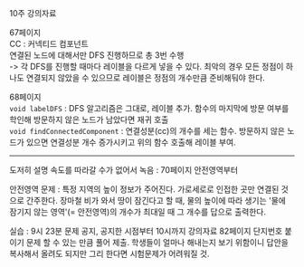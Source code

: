 10주 강의자료  
  
67페이지  
CC : 커넥티드 컴포넌트  
연결된 노드에 대해서만 DFS 진행하므로 총 3번 수행  
-> 각 DFS를 진행할 때마다 레이블을 다르게 넣을 수 있다. 최악의 경우 모든 정점이 하나도 연결되지 않았을 수 있으므로 레이블은 정점의 개수만큼 준비해둬야 한다.  
  
68페이지  
`void labelDFS` : DFS 알고리즘은 그대로, 레이블 추가. 함수의 마지막에 방문 여부를 학인해 방문하지 않은 노드가 남았다면 재귀 호출  
`void findConnectedComponent` : 연결성분(cc)의 개수를 세는 함수. 방문하지 않은 노드가 있으면 연결성분 개수 증가시키고 위의 함수 호출해 레이블 부여.  
  
---  
  
도저히 설명 속도를 따라갈 수가 없어서 녹음 : 70페이지 안전영역부터  
  
안전영역 문제 : 특정 지역의 높이 정보가 주어진다. 가로세로로 인접한 곳만 연결된 것으로 간주한다. 장마철 비가 와서 땅이 잠긴다고 할 때, 물의 높이에 따라 생기는 '물에 잠기지 않는 영역'(= 안전영역)의 개수가 최대일 때 그 개수를 답으로 출력한다.  
  
실습 : 9시 23분 문제 공지, 공지한 시점부터 10시까지 강의자료 82페이지 단지번호 붙이기 문제 할 수 있는 만큼 풀어 제출. 학생들이 얼마나 해내는지 보기 위함이니 답안을 복사해서 올려도 되지만 그리 한다면 시험문제가 어려워질 것.  